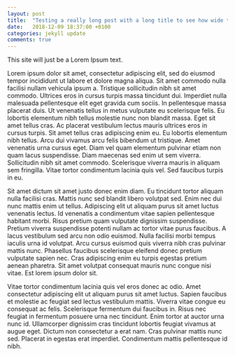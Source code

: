 ```yaml
---
layout: post
title:  "Testing a really long post with a long title to see how wide the width of the site is"
date:   2018-12-09 18:37:00 +0100
categories: jekyll update
comments: true
---
```


This site will just be a Lorem Ipsum text. <br>

Lorem ipsum dolor sit amet, consectetur adipiscing elit, sed do eiusmod tempor incididunt ut labore et dolore magna aliqua. Sit amet commodo nulla facilisi nullam vehicula ipsum a. Tristique sollicitudin nibh sit amet commodo. Ultrices eros in cursus turpis massa tincidunt dui. Imperdiet nulla malesuada pellentesque elit eget gravida cum sociis. In pellentesque massa placerat duis. Ut venenatis tellus in metus vulputate eu scelerisque felis. Eu lobortis elementum nibh tellus molestie nunc non blandit massa. Eget sit amet tellus cras. Ac placerat vestibulum lectus mauris ultrices eros in cursus turpis. Sit amet tellus cras adipiscing enim eu. Eu lobortis elementum nibh tellus. Arcu dui vivamus arcu felis bibendum ut tristique. Amet venenatis urna cursus eget. Diam vel quam elementum pulvinar etiam non quam lacus suspendisse. Diam maecenas sed enim ut sem viverra. Sollicitudin nibh sit amet commodo. Scelerisque viverra mauris in aliquam sem fringilla. Vitae tortor condimentum lacinia quis vel. Sed faucibus turpis in eu.

Sit amet dictum sit amet justo donec enim diam. Eu tincidunt tortor aliquam nulla facilisi cras. Mattis nunc sed blandit libero volutpat sed. Enim nec dui nunc mattis enim ut tellus. Adipiscing elit ut aliquam purus sit amet luctus venenatis lectus. Id venenatis a condimentum vitae sapien pellentesque habitant morbi. Risus pretium quam vulputate dignissim suspendisse. Pretium viverra suspendisse potenti nullam ac tortor vitae purus faucibus. A lacus vestibulum sed arcu non odio euismod. Nulla facilisi morbi tempus iaculis urna id volutpat. Arcu cursus euismod quis viverra nibh cras pulvinar mattis nunc. Phasellus faucibus scelerisque eleifend donec pretium vulputate sapien nec. Cras adipiscing enim eu turpis egestas pretium aenean pharetra. Sit amet volutpat consequat mauris nunc congue nisi vitae. Est lorem ipsum dolor sit.

Vitae tortor condimentum lacinia quis vel eros donec ac odio. Amet consectetur adipiscing elit ut aliquam purus sit amet luctus. Sapien faucibus et molestie ac feugiat sed lectus vestibulum mattis. Viverra vitae congue eu consequat ac felis. Scelerisque fermentum dui faucibus in. Risus nec feugiat in fermentum posuere urna nec tincidunt. Enim tortor at auctor urna nunc id. Ullamcorper dignissim cras tincidunt lobortis feugiat vivamus at augue eget. Dictum non consectetur a erat nam. Cras pulvinar mattis nunc sed. Placerat in egestas erat imperdiet. Condimentum mattis pellentesque id nibh.